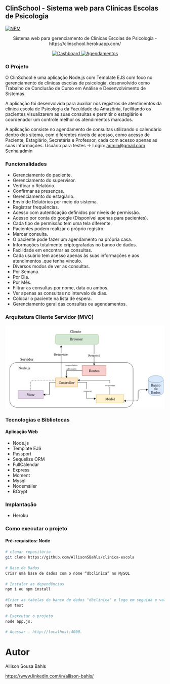 ## ClinSchool - Sistema web para Clínicas Escolas de Psicologia
[![NPM](https://img.shields.io/npm/l/react)](https://github.com/AllisonSBahls/clinica-escola/blob/master/LICENSE) 

<p align="center">Sistema web para gerenciamento de Clínicas Escolas de Psicologia - https://clinschool.herokuapp.com/</p>
<p align="center">
  <a href="https://i.imgur.com/epWbXgf.png">
    <img src="https://i.imgur.com/epWbXgf.png" alt="Dashboard" height="225">
  </a>
   <a href="https://i.imgur.com/9wWP4Gj.png">
    <img src="https://i.imgur.com/9wWP4Gj.png" alt="Agendamentos" height="225">
  </a>
</p>


### O Projeto

O ClinSchool é uma aplicação Node.js com Template EJS com foco no gerenciamento de clínicas escolas de psicologia, desenvolvido como Trabalho de Conclusão de Curso em Análise e Desenvolvimento de Sistemas.

A aplicação foi desenvolvida para auxiliar nos registros de atentimentos da clinica escola de Psicologia da Faculdade da Amazônia, facilitando os pacientes visualizarem as suas consultas e permitir o estagiário e coordenador um controle melhor os atendimentos marcados.

A aplicação consiste no agendamento de consultas utilizando o calendário dentro dos sitema, com diferentes niveis de acesso, como acesso de Paciente, Estagiário, Secretária e Professor, cada com acesso apenas as suas informações.
Usuário para testes -> Login: admin@gmail.com Senha:admin

### **Funcionalidades**
-   Gerenciamento do paciente.
-   Gerenciamento do supervisor.
-   Verificar o Relatório.
-   Confirmar as presenças.
-   Gerenciamento do estagiário.
-   Envio de Relatórios por meio do sistema.
-   Registrar frequências.
-   Acesso com autenticação definidos por níveis de permissão.
-   Acesso por conta do google (Disponível apenas para pacientes).
-   Cada tipo de permissão tem uma tela diferente.
-   Pacientes podem realizar o próprio registro.
-   Marcar consulta.
-   O paciente pode fazer um agendamento na própria casa.
-   Informações totalmente criptografadas no banco de dados.
-   Facilidade em encontrar as consultas.
-   Cada usuário tem acesso apenas às suas informações e aos atendimentos .que tenha vínculo.
-   Diversos modos de ver as consultas.
-   Por Semana.
-   Por Dia.
-   Por Mês.
-   Filtrar as consultas por nome, data ou ambos.
-   Ver apenas as consultas no intervalo de dias.
-   Colocar o paciente na lista de espera.
-   Gerenciamento geral das consultas ou agendamentos.

### Arquitetura Cliente Servidor (MVC)
![Arquitetura Cliente Servidor (MVC)](https://github.com/AllisonSBahls/clinica-escola/blob/master/app/public/img/doc/Arquitetura.JPG)

### Tecnologias e Bibliotecas
#### Aplicação Web
- Node.js
- Template EJS
- Passport
- Sequelize ORM
- FullCalendar
- Express
- Moment
- Mysql
- Nodemailer
- BCrypt

### Implantação
- Heroku

### Como executar o projeto
#### Pré-requisitos: Node
```bash
# clonar repositório
git clone https://github.com/AllisonSBahls/clinica-escola

# Base de Dados 
Criar uma base de dados com o nome “dbclinica” no MySQL

# Instalar as dependências
npm i ou npm install

#Criar as tabelas do banco de dados "dbclinica" e logo em seguida e validação das funções
npm test 

# Exercutar o projeto
node app.js. 

# Acessar - http://localhost:4000.
```

# Autor
Allison Sousa Bahls

https://www.linkedin.com/in/allison-bahls/

